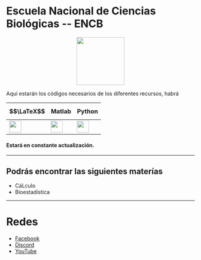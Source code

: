 # Escuela Nacional de Ciencias Biológicas -- ENCB
<p align="center">
  <img width="128" height="128" src="https://www.encb.ipn.mx/assets/files/encb/img/escudos/escudoENCB.png">
</p>

Aquí estarán los códigos necesarios de los diferentes recursos, habrá 

| $$\LaTeX$$ | Matlab  | Python  |
| ------------ | ------------ | ------------ |
| <img width="" height="32" src="https://upload.wikimedia.org/wikipedia/commons/2/25/LaTeX_logo.png">  |  <img width="32" height="32" src="https://upload.wikimedia.org/wikipedia/commons/thumb/2/21/Matlab_Logo.png/667px-Matlab_Logo.png"> |  <img width="32" height="32" src="https://upload.wikimedia.org/wikipedia/commons/thumb/0/0a/Python.svg/1024px-Python.svg.png"> |

#### **Estará en constante actualización.**
------------
## Podrás encontrar las siguientes materías
- CáLculo
- Bioestadística

------------

# Redes
- [Facebook](https://www.facebook.com/aniMATEnserio "Facebook")
- [Discord](https://discord.gg/anptUTkf "Discord")
- [YouTube](https://www.youtube.com/c/aniMATE1 "YouTube")
